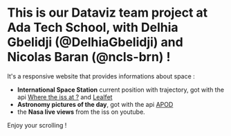 # This is our Dataviz team project at Ada Tech School, with Delhia Gbelidji (@DelhiaGbelidji) and Nicolas Baran (@ncls-brn) !

 It's a responsive website that provides informations about space :
 - **International Space Station** current position with trajectory, got with the api [Where the iss at ?](https://wheretheiss.at/w/developer) and [Lealfet](https://leafletjs.com/)
 - **Astronomy pictures of the day**, got with the api [APOD](https://api.nasa.gov/planetary/apod)
 - the **Nasa live views** from the iss on youtube.

Enjoy your scrolling !


